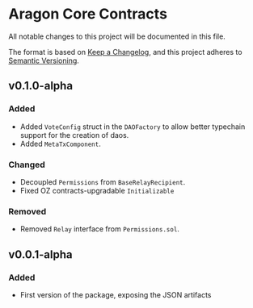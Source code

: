 # Aragon Core Contracts

All notable changes to this project will be documented in this file.

The format is based on [Keep a Changelog](https://keepachangelog.com/en/1.0.0/),
and this project adheres to [Semantic Versioning](https://semver.org/spec/v2.0.0.html).

## v0.1.0-alpha
### Added
- Added `VoteConfig` struct in the `DAOFactory` to allow better typechain support for the creation of daos. 
- Added `MetaTxComponent`.

### Changed
- Decoupled `Permissions` from `BaseRelayRecipient`.
- Fixed OZ contracts-upgradable `Initializable`

### Removed
- Removed `Relay` interface from `Permissions.sol`.

## v0.0.1-alpha

### Added
- First version of the package, exposing the JSON artifacts

